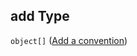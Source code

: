 ## add Type

`object[]` ([Add a convention](generic-properties-root-add-conventions-properties-add-a-convention-add-a-convention.md))
